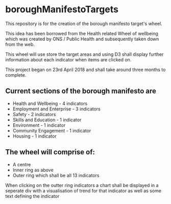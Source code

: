 # boroughManifestoTargets

This repository is for the creation of the borough manifesto target's wheel.

This idea has been borrowed from the Health related Wheel of wellbeing which was created by ONS / Public Health and subsequently taken down from the web.

This wheel will use store the target areas and using D3 shall display further information about each indicator when items are clicked on.

This project began on 23rd April 2018 and shall take around three months to complete.

## Current sections of the borough manifesto are

+ Health and Wellbeing - 4 indicators
+ Employment and Enterprise - 3 indicators
+ Safety - 2 indicators
+ Skills and Education - 1 indicator
+ Environment - 1 indicator
+ Community Engagement - 1 indicator
+ Housing - 1 indicator

## The wheel will comprise of:

+ A centre
+ Inner ring as above
+ Outer ring which shall be all 13 indicators


When clicking on the outter ring indicators a chart shall be displayed in a seperate div with a visualisation of trend for that indicator as well as some text defining the indicator
